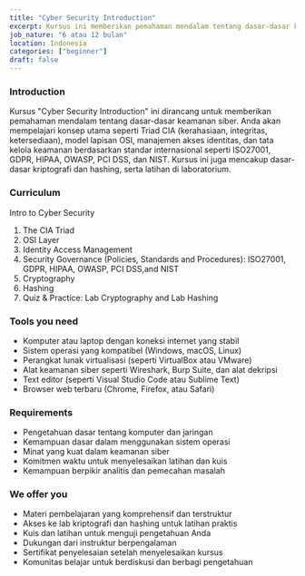 ```yaml
---
title: "Cyber Security Introduction"
excerpt: Kursus ini memberikan pemahaman mendalam tentang dasar-dasar keamanan siber.
job_nature: "6 atau 12 bulan"
location: Indonesia
categories: ["beginner"]
draft: false
---
```


### Introduction

Kursus "Cyber Security Introduction" ini dirancang untuk memberikan pemahaman mendalam tentang dasar-dasar keamanan siber. Anda akan mempelajari konsep utama seperti Triad CIA (kerahasiaan, integritas, ketersediaan), model lapisan OSI, manajemen akses identitas, dan tata kelola keamanan berdasarkan standar internasional seperti ISO27001, GDPR, HIPAA, OWASP, PCI DSS, dan NIST. Kursus ini juga mencakup dasar-dasar kriptografi dan hashing, serta latihan di laboratorium.

### Curriculum
Intro to Cyber Security
1. The CIA Triad
2. OSI Layer
3. Identity Access Management
4. Security Governance (Policies, Standards and Procedures): ISO27001, GDPR, HIPAA, OWASP, PCI DSS,and NIST
5. Cryptography
6. Hashing
7. Quiz & Practice: Lab Cryptography and Lab Hashing

### Tools you need

- Komputer atau laptop dengan koneksi internet yang stabil
- Sistem operasi yang kompatibel (Windows, macOS, Linux)
- Perangkat lunak virtualisasi (seperti VirtualBox atau VMware)
- Alat keamanan siber seperti Wireshark, Burp Suite, dan alat dekripsi
- Text editor (seperti Visual Studio Code atau Sublime Text)
- Browser web terbaru (Chrome, Firefox, atau Safari)

### Requirements

- Pengetahuan dasar tentang komputer dan jaringan
- Kemampuan dasar dalam menggunakan sistem operasi
- Minat yang kuat dalam keamanan siber
- Komitmen waktu untuk menyelesaikan latihan dan kuis
- Kemampuan berpikir analitis dan pemecahan masalah

### We offer you

- Materi pembelajaran yang komprehensif dan terstruktur
- Akses ke lab kriptografi dan hashing untuk latihan praktis
- Kuis dan latihan untuk menguji pengetahuan Anda
- Dukungan dari instruktur berpengalaman
- Sertifikat penyelesaian setelah menyelesaikan kursus
- Komunitas belajar untuk berdiskusi dan berbagi pengetahuan
